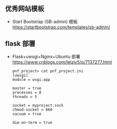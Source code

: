 ## 优秀网站模板

* Start Bootstrap (SB-admin) 模板
  <br>https://startbootstrap.com/templates/sb-admin/
 
## flask 部署

* Flask+uwsgi+Nginx+Ubuntu 部署
  <br>https://www.cnblogs.com/leiziv5/p/7137277.html
  
  ```
  pnf_project> cat pnf_project.ini
  [uwsgi]
  module = wsgi:app

  master = true
  processes = 8
  threads = 5

  socket = myproject.sock
  chmod-socket = 660
  vacuum = true

  die-on-term = true
  ```
